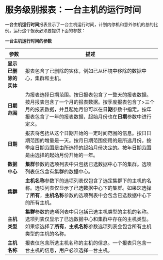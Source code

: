 # 服务级别报表：一台主机的运行时间

**一台主机运行时间**报表显示了一台主机运行时间，计划内停机和意外停机的总的比例。运行这个报表必须要提供下面的参数：

**一台主机运行时间的参数**

| 参数 | 描述 |
| ---- | ---- |
| **显示已删除的实体** | 报表包含了已删除的实体，例如已从环境中移除的数据中心，集群和主机。 |
| **日期范围** | 为报表选择日期范围。按日报表包含了一整天的报表数据。按月报表包含了一个月的报表数据。按季度报表包含了>三个月的报表数据，并且起始月份可以在**日期**参数中指定。按年报表包含了一年的报表数据，起始月份也在**日期**参数中进行定义。 |
| **日期**| 报表将包括从这个日期开始的一定时间范围的信息。按日日期范围的增量是一天。按月日期范围使用的是所选月份。按季度日期范围是由所选择的起始月份决定的。按年日期范围是由选择的起始月份开始的一年。 |
| **数据中心** | **集群**参数的选项列表中只包括已选数据中心下的集群。选项列表仅包含有集群的数据中心。 |
| **集群** | **主机名称**参数下的选项列表仅包含了选定集群下的主机的名称。选项列表仅显示了已选数据中心下的集群。如果您选择了**所有**，**主机名称**参数的选项列表中会包含已选数据中心下的所有主机。 |
| **主机类型** | **集群**参数的选项列表中只包括已选主机类型的主机的名称。选项列表仅显示了已选数据中心和集群中存在的主机类型。如果您选择了**所有**，**主机名称**参数选项列表会包含所有主机类型的主机的名称。 |
| **主机名称** | 报表仅包含所选主机名称的主机的信息。一个报表只包含一台主机的信息，用户必须选择一台主机。 |
